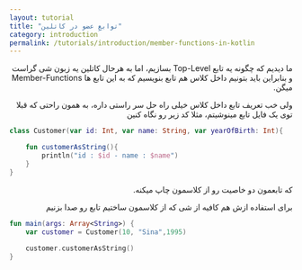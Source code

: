 ```yaml
---
layout: tutorial
title: "توابعِ عضو در کاتلین"
category: introduction
permalink: /tutorials/introduction/member-functions-in-kotlin
---
```



<div dir="rtl" markdown="1">




ما دیدیم که چگونه یه تابع Top-Level بسازیم، اما به هرحال کاتلین یه زبون شی گراست و بنابراین باید بتونیم داخل کلاس هم تابع بنویسیم که به این تابع ها Member-Functions میگن.

ولی خب تعریف تابع داخل کلاس خیلی راه حل سر راستی داره، به همون راحتی که قبلا توی یک فایل تابع مینوشیتم، مثلا کد زیر رو نگاه کنین

</div>

```kotlin
class Customer(var id: Int, var name: String, var yearOfBirth: Int){

    fun customerAsString(){
        println("id : $id - name : $name")
    }
}
```

<div dir="rtl" markdown="1">

که تابعمون دو خاصیت رو از کلاسمون چاپ میکنه.

برای استفاده ازش هم کافیه از شی که از کلاسمون ساختیم تابع رو صدا بزنیم

</div>

```kotlin
fun main(args: Array<String>) {
    var customer = Customer(10, "Sina",1995)
    
    customer.customerAsString()
}
```
